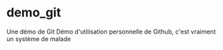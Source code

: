 # demo_git
Une démo de Git
Démo d'utilisation personnelle de Github, c'est vraiment un système de malade
